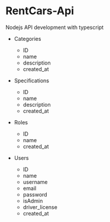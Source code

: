 # RentCars-Api
Nodejs API development with typescript

- Categories
  * ID
  * name
  * description
  * created_at
 
- Specifications
  * ID
  * name
  * description
  * created_at
  
- Roles
  * ID
  * name
  * created_at

- Users
  * ID
  * name
  * username
  * email
  * password
  * isAdmin
  * driver_license
  * created_at
